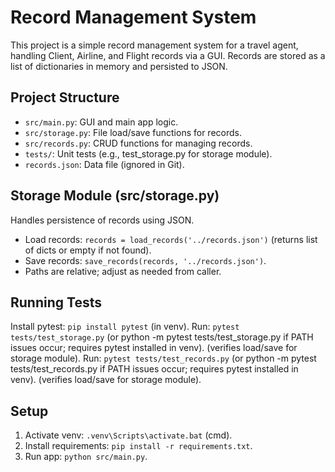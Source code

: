 # Record Management System

This project is a simple record management system for a travel agent, handling Client, Airline, and Flight records via a GUI. Records are stored as a list of dictionaries in memory and persisted to JSON.

## Project Structure
- `src/main.py`: GUI and main app logic.
- `src/storage.py`: File load/save functions for records.
- `src/records.py`: CRUD functions for managing records.
- `tests/`: Unit tests (e.g., test_storage.py for storage module).
- `records.json`: Data file (ignored in Git).

## Storage Module (src/storage.py)
Handles persistence of records using JSON.
- Load records: `records = load_records('../records.json')` (returns list of dicts or empty if not found).
- Save records: `save_records(records, '../records.json')`.
- Paths are relative; adjust as needed from caller.

## Running Tests
Install pytest: `pip install pytest` (in venv).
Run: `pytest tests/test_storage.py` (or python -m pytest tests/test_storage.py if PATH issues occur; requires pytest installed in venv). (verifies load/save for storage module).
Run: `pytest tests/test_records.py` (or python -m pytest tests/test_records.py if PATH issues occur; requires pytest installed in venv). (verifies load/save for storage module).

## Setup
1. Activate venv: `.venv\Scripts\activate.bat` (cmd).
2. Install requirements: `pip install -r requirements.txt`.
3. Run app: `python src/main.py`.